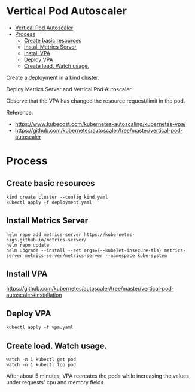 # Vertical Pod Autoscaler

- [Vertical Pod Autoscaler](#vertical-pod-autoscaler)
- [Process](#process)
  - [Create basic resources](#create-basic-resources)
  - [Install Metrics Server](#install-metrics-server)
  - [Install VPA](#install-vpa)
  - [Deploy VPA](#deploy-vpa)
  - [Create load. Watch usage.](#create-load-watch-usage)


Create a deployment in a kind cluster.

Deploy Metrics Server and Vertical Pod Autoscaler.

Observe that the VPA has changed the resource request/limit in the pod.

Reference:
- https://www.kubecost.com/kubernetes-autoscaling/kubernetes-vpa/
- https://github.com/kubernetes/autoscaler/tree/master/vertical-pod-autoscaler


# Process

## Create basic resources

```
kind create cluster --config kind.yaml
kubectl apply -f deployment.yaml
```

## Install Metrics Server

```
helm repo add metrics-server https://kubernetes-sigs.github.io/metrics-server/
helm repo update
helm upgrade --install --set args={--kubelet-insecure-tls} metrics-server metrics-server/metrics-server --namespace kube-system
```
## Install VPA

https://github.com/kubernetes/autoscaler/tree/master/vertical-pod-autoscaler#installation

## Deploy VPA

```
kubectl apply -f vpa.yaml
```

## Create load. Watch usage.

```
watch -n 1 kubectl get pod
watch -n 1 kubectl top pod
```

After about 5 minutes, VPA recreates the pods while increasing the values under requests' cpu and memory fields.

